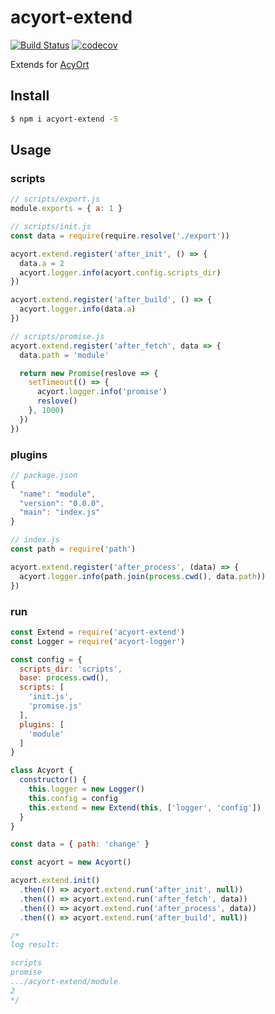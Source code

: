 # acyort-extend

[![Build Status](https://travis-ci.org/acyortjs/acyort-extend.svg?branch=master)](https://travis-ci.org/acyortjs/acyort-extend)
[![codecov](https://codecov.io/gh/acyortjs/acyort-extend/branch/master/graph/badge.svg)](https://codecov.io/gh/acyortjs/acyort-extend)

Extends for [AcyOrt](https://github.com/acyortjs/acyort)

## Install

```bash
$ npm i acyort-extend -S
```

## Usage

### scripts

```js
// scripts/export.js
module.exports = { a: 1 }

// scripts/init.js
const data = require(require.resolve('./export'))

acyort.extend.register('after_init', () => {
  data.a = 2
  acyort.logger.info(acyort.config.scripts_dir)
})

acyort.extend.register('after_build', () => {
  acyort.logger.info(data.a)
})

// scripts/promise.js
acyort.extend.register('after_fetch', data => {
  data.path = 'module'

  return new Promise(reslove => {
    setTimeout(() => {
      acyort.logger.info('promise')
      reslove()
    }, 1000)
  })
})
```

### plugins

```js
// package.json
{
  "name": "module",
  "version": "0.0.0",
  "main": "index.js"
}

// index.js
const path = require('path')

acyort.extend.register('after_process', (data) => {
  acyort.logger.info(path.join(process.cwd(), data.path))
})
```

### run

```js
const Extend = require('acyort-extend')
const Logger = require('acyort-logger')

const config = {
  scripts_dir: 'scripts',
  base: process.cwd(),
  scripts: [
    'init.js',
    'promise.js'
  ],
  plugins: [
    'module'
  ]
}

class Acyort {
  constructor() {
    this.logger = new Logger()
    this.config = config
    this.extend = new Extend(this, ['logger', 'config'])
  }
}

const data = { path: 'change' }

const acyort = new Acyort()

acyort.extend.init()
  .then(() => acyort.extend.run('after_init', null))
  .then(() => acyort.extend.run('after_fetch', data))
  .then(() => acyort.extend.run('after_process', data))
  .then(() => acyort.extend.run('after_build', null))

/*
log result:

scripts
promise
.../acyort-extend/module
2
*/
```
